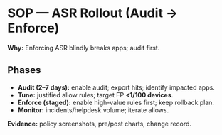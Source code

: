 # SOP — ASR Rollout (Audit → Enforce)

**Why:** Enforcing ASR blindly breaks apps; audit first.

## Phases
- **Audit (2–7 days):** enable audit; export hits; identify impacted apps.
- **Tune:** justified allow rules; target FP **<1/100 devices**.
- **Enforce (staged):** enable high-value rules first; keep rollback plan.
- **Monitor:** incidents/helpdesk volume; iterate allows.

**Evidence:** policy screenshots, pre/post charts, change record.

